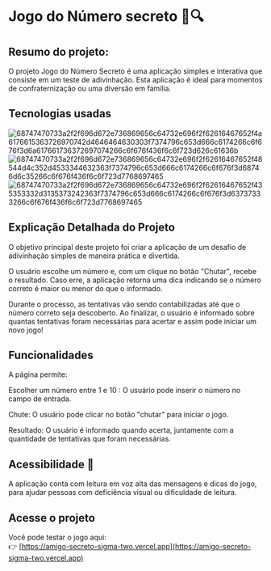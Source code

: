 # Jogo do Número secreto 🔢🔍
## Resumo do projeto:
O projeto Jogo do Número Secreto é uma aplicação simples e interativa que consiste em um teste de adivinhação.
Esta aplicação é ideal para momentos de confraternização ou uma diversão em família.
## Tecnologias usadas
![68747470733a2f2f696d672e736869656c64732e696f2f62616467652f4a6176615363726970742d4646464630303f7374796c653d666c6174266c6f676f3d6a617661736372697074266c6f676f436f6c6f723d626c61636b](https://github.com/user-attachments/assets/ec0a43dd-413c-4e42-b2a5-8331a1b3d7af)
![68747470733a2f2f696d672e736869656c64732e696f2f62616467652f48544d4c352d4533344632363f7374796c653d666c6174266c6f676f3d68746d6c35266c6f676f436f6c6f723d7768697465](https://github.com/user-attachments/assets/07f786ec-e280-40fc-9937-63f2cf0018e8)
![68747470733a2f2f696d672e736869656c64732e696f2f62616467652f435353332d3135373242363f7374796c653d666c6174266c6f676f3d63737333266c6f676f436f6c6f723d7768697465](https://github.com/user-attachments/assets/51fece3f-557b-4ffd-b5db-d73930995771)

## Explicação Detalhada do Projeto
O objetivo principal deste projeto foi criar a aplicação de um desafio de adivinhação simples de maneira prática e divertida.

O usuário escolhe um número e, com um clique no botão "Chutar", recebe o resultado.
Caso erre, a aplicação retorna uma dica indicando se o número correto é maior ou menor do que o informado.

Durante o processo, as tentativas vão sendo contabilizadas até que o número correto seja descoberto.
Ao finalizar, o usuário é informado sobre quantas tentativas foram necessárias para acertar e assim pode iniciar um novo jogo!

## Funcionalidades
A página permite:

Escolher um número entre 1 e 10 : O usuário pode inserir o número no campo de entrada.

Chute: O usuário pode clicar no botão "chutar" para iniciar o jogo.

Resultado: O usuário é informado quando acerta, juntamente com a quantidade de tentativas que foram necessárias.

## Acessibilidade 🧏
A aplicação conta com leitura em voz alta das mensagens e dicas do jogo, para ajudar pessoas com deficiência visual ou dificuldade de leitura.

##  Acesse o projeto

Você pode testar o jogo aqui:  
👉 [https://amigo-secreto-sigma-two.vercel.app](https://amigo-secreto-sigma-two.vercel.app)

